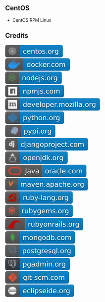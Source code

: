 CentOS
------

- CentOS RPM Linux

Credits
-------
[![image](
Credits/centos.org.svg?raw=true)](https://centos.org/)  
[![image](
Credits/docker.com.svg?raw=true)](https://docker.com/)  
[![image](
Credits/nodejs.org.svg?raw=true)](https://nodejs.org/)  
[![image](
Credits/npmjs.com.svg?raw=true)](https://npmjs.com/)  
[![image](
Credits/developer.mozilla.org.svg?raw=true)](https://developer.mozilla.org/)  
[![image](
Credits/python.org.svg?raw=true)](https://python.org/)  
[![image](
Credits/pypi.org.svg?raw=true)](https://pypi.org/)  
[![image](
Credits/djangoproject.com.svg?raw=true)](https://djangoproject.com/)  
[![image](
Credits/openjdk.org.svg?raw=true)](https://openjdk.org/)  
[![image](
Credits/Java-oracle.com.svg?raw=true)](https://oracle.com/java/)  
[![image](
Credits/maven.apache.org.svg?raw=true)](https://maven.apache.org/)  
[![image](
Credits/ruby-lang.org.svg?raw=true)](https://ruby-lang.org/)  
[![image](
Credits/rubygems.org.svg?raw=true)](https://rubygems.org/)  
[![image](
Credits/rubyonrails.org.svg?raw=true)](https://rubyonrails.org/)  
[![image](
Credits/mongodb.com.svg?raw=true)](https://mongodb.com/)  
[![image](
Credits/postgresql.org.svg?raw=true)](https://postgresql.org/)  
[![image](
Credits/pgadmin.org.svg?raw=true)](https://pgadmin.org/)  
[![image](
Credits/git-scm.com.svg?raw=true)](https://git-scm.com)  
[![image](
Credits/eclipseide.org.svg?raw=true)](https://eclipseide.org/)
